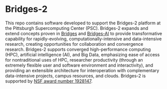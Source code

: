 # Bridges-2
This repo contains software developed to support the Bridges-2 platform at the Pittsburgh Supercomputing Center (PSC). Bridges-2 expands and extend concepts proven in [Bridges](https://psc.edu/resources/computing/bridges) and [Bridges-AI](https://psc.edu/bridges-ai-early-user-guide) to provide transformative capability for rapidly-evolving, computationally-intensive and data-intensive research, creating opportunities for collaboration and convergence research. Bridges-2 supports converged high-performance computing (HPC), artificial intelligence (AI), and Big Data, emphasizing ease of access for nontraditional uses of HPC, researcher productivity (through an extremely flexible user and software environment and interactivity), and providing an extensible architecture for interoperation with complementary data-intensive projects, campus resources, and clouds. Bridges-2 is supported by [NSF award number 1928147](https://www.nsf.gov/awardsearch/showAward?AWD_ID=1928147).
